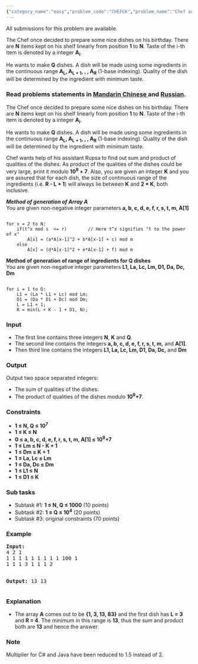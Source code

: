 ```yaml
---
{"category_name":"easy","problem_code":"CHEFCK","problem_name":"Chef and Cake","languages_supported":{"0":"ADA","1":"ASM","2":"BASH","3":"BF","4":"C","5":"C99 strict","6":"CAML","7":"CLOJ","8":"CLPS","9":"CPP 4.3.2","10":"CPP 4.9.2","11":"CPP14","12":"CS2","13":"D","14":"ERL","15":"FORT","16":"FS","17":"GO","18":"HASK","19":"ICK","20":"ICON","21":"JAVA","22":"JS","23":"LISP clisp","24":"LISP sbcl","25":"LUA","26":"NEM","27":"NICE","28":"NODEJS","29":"PAS fpc","30":"PAS gpc","31":"PERL","32":"PERL6","33":"PHP","34":"PIKE","35":"PRLG","36":"PYPY","37":"PYTH","38":"PYTH 3.4","39":"RUBY","40":"SCALA","41":"SCM chicken","42":"SCM guile","43":"SCM qobi","44":"ST","45":"TCL","46":"TEXT","47":"WSPC"},"max_timelimit":2.5,"source_sizelimit":50000,"problem_author":"abhra73","problem_tester":"kevinsogo","date_added":"11-03-2015","tags":{"0":"abhra73","1":"easy","2":"may15","3":"range","4":"sliding"},"editorial_url":"http://discuss.codechef.com/problems/CHEFCK","time":{"view_start_date":1431941400,"submit_start_date":1431941400,"visible_start_date":1431941400,"end_date":1735669800},"layout":"problem"}
---
```

<span class="solution-visible-txt">All submissions for this problem are available.</span><p>The Chef once decided to prepare some nice dishes on his birthday. There are <b>N</b> items kept on his shelf linearly from position <b>1</b> to <b>N</b>. Taste of the i-th item is denoted by a integer <b>A<sub>i</sub></b>.</p>
<p>He wants to make <b>Q</b> dishes. A dish will be made using some ingredients in the continuous range <b>A<sub>L</sub>, A<sub>L + 1</sub>, , , A<sub>R</sub></b> (1-base indexing). Quality of the dish will be determined by the ingredient with minimum taste.</p>
<h3>Read problems statements in <a target="_blank" href="/download/translated/MAY15/mandarin/CHEFCK.pdf">Mandarin Chinese </a> and <a target="_blank" href="/download/translated/MAY15/russian/CHEFCK.pdf">Russian</a>.</h3>
<p>The Chef once decided to prepare some nice dishes on his birthday. There are <b>N</b> items kept on his shelf linearly from position <b>1</b> to <b>N</b>. Taste of the i-th item is denoted by a integer <b>A<sub>i</sub></b>.</p>
<p>He wants to make <b>Q</b> dishes. A dish will be made using some ingredients in the continuous range <b>A<sub>L</sub>, A<sub>L + 1</sub>, , , A<sub>R</sub></b> (1-base indexing). Quality of the dish will be determined by the ingredient with minimum taste.</p>
<p>Chef wants help of his assistant Rupsa to find out sum and product of qualities of the dishes. As product of the qualities of the dishes could be very large, print it modulo <b>10<sup>9</sup> + 7</b>. Also, you are given an integer <b>K</b> and you are assured that for each dish, the size of continuous range of the ingredients (i.e. <b>R - L + 1</b>) will always lie between <b>K</b> and <b>2 * K</b>, both inclusive.</p>
<p><b><i>Method of generation of Array A</i></b> <br /> You are given non-negative integer parameters <b>a, b, c, d, e, f, r, s, t, m, A[1]</b></p>
<pre><code>
for x = 2 to N:
	if(t^x mod s  &lt;= r)        // Here t^x signifies "t to the power of x"
		A[x] = (a*A[x-1]^2 + b*A[x-1] + c) mod m
	else
		A[x] = (d*A[x-1]^2 + e*A[x-1] + f) mod m
</code></pre>
<p><b>Method of generation of range of ingredients for Q dishes</b> <br /> You are given non-negative integer parameters <b>L1, La, Lc, Lm, D1, Da, Dc, Dm</b></p>
<pre><code>
for i = 1 to Q:
	L1 = (La * L1 + Lc) mod Lm;
	D1 = (Da * D1 + Dc) mod Dm; 
	L = L1 + 1;
	R = min(L + K - 1 + D1, N);
</code></pre>
<h3>Input</h3>
<ul>
<li>The first line contains three integers <b>N</b>, <b>K</b> and <b>Q</b>.</li>
<li>The second line contains the integers <b>a, b, c, d, e, f, r, s, t, m,</b> and <b>A[1]</b>.</li>
<li>Then third line contains the integers <b>L1, La, Lc, Lm, D1, Da, Dc,</b> and <b>Dm</b></li>
</ul>
<h3>Output</h3>
<p>Output two space separated integers:</p>
<ul>
<li>The sum of qualities of the dishes.</li>
<li>The product of qualities of the dishes modulo <b>10<sup>9</sup>+7</b>.</li>
</ul>
<h3>Constraints</h3>
<ul>
<li><b>1 ≤ N, Q ≤ 10<sup>7</sup></b></li>
<li><b>1 ≤ K ≤ N</b></li>
<li><b>0 ≤ a, b, c, d, e, f, r, s, t, m, A[1] ≤ 10<sup>9</sup>+7</b></li>
<li><b>1 ≤ Lm ≤ N - K + 1</b></li>
<li><b>1 ≤ Dm ≤ K + 1</b></li>
<li><b>1 ≤ La, Lc ≤ Lm</b></li>
<li><b>1 ≤ Da, Dc ≤ Dm</b></li>
<li><b>1 ≤ L1 ≤ N</b></li>
<li><b>1 ≤ D1 ≤ K</b></li>
</ul>
<h3>Sub tasks</h3>
<ul>
<li>Subtask #1: <b>1 ≤ N, Q ≤ 1000</b> (10 points)</li>
<li>Subtask #2: <b>1 ≤ Q ≤ 10<sup>4</sup></b> (20 points)</li>
<li>Subtask #3: original constraints (70 points)</li>
</ul>
<h3>Example</h3>
<pre><b>Input:</b>
4 2 1
1 1 1 1 1 1 1 1 1 100 1 
1 1 1 3 1 1 1 2

<b>Output:</b>
13 13
</pre>
<h3>Explanation</h3>
<ul>
<li>The array <b>A</b> comes out to be <b>{1, 3, 13, 83}</b> and the first dish has <b>L = 3</b> and <b>R = 4</b>. The minimum in this range is <b>13</b>, thus the sum and product both are <b>13</b> and hence the answer.</li>
</ul>
<h3>Note</h3>
<p>Multiplier for C# and Java have been reduced to 1.5 instead of 2.</p>